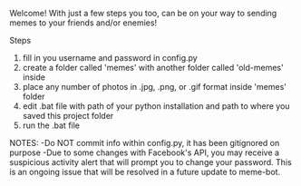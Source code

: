 Welcome! With just a few steps you too, can be on your way to sending memes to your friends and/or enemies!

Steps
1. fill in you username and password in config.py
2. create a folder called 'memes' with another folder called 'old-memes' inside
3. place any number of photos in .jpg, .png, or .gif format inside 'memes' folder
4. edit .bat file with path of your python installation and path to where you saved this project folder
5. run the .bat file


NOTES:
-Do NOT commit info within config.py, it has been gitignored on purpose
-Due to some changes with Facebook's API, you may receive a suspicious activity alert that will prompt you to change your password. This is an ongoing issue that will be resolved in a future update to meme-bot.